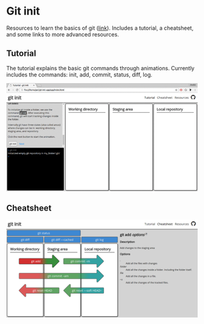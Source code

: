 # Git init

Resources to learn the basics of git ([link](https://pel-daniel.github.io/git-init)).
Includes a tutorial, a cheatsheet, and some links to more advanced resources.


## Tutorial

The tutorial explains the basic git commands through animations. Currently includes
the commands: init, add, commit, status, diff, log.

[![tutorial screenshoot](tutorial.gif)](https://pel-daniel.github.io/git-init/)


## Cheatsheet

[![cheatsheet screenshoot](cheatsheet.png)](https://pel-daniel.github.io/git-init/cheatsheet.html)

